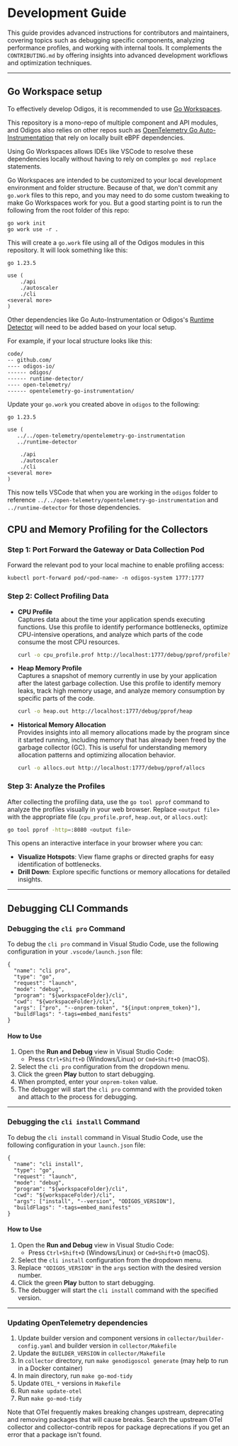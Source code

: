 # Development Guide

This guide provides advanced instructions for contributors and maintainers, covering topics such as debugging specific components, analyzing performance profiles, and working with internal tools. It complements the `CONTRIBUTING.md` by offering insights into advanced development workflows and optimization techniques.

---

## Go Workspace setup

To effectively develop Odigos, it is recommended to use [Go Workspaces](https://go.dev/blog/get-familiar-with-workspaces).

This repository is a mono-repo of multiple component and API modules, and Odigos also relies on other repos such as [OpenTelemetry Go Auto-Instrumentation](https://github.com/open-telemetry/opentelemetry-go-instrumentation)
that rely on locally built eBPF dependencies.

Using Go Workspaces allows IDEs like VSCode to resolve these dependencies locally without having to rely on complex `go mod replace` statements.

Go Workspaces are intended to be customized to your local development environment and folder structure. Because of that, we don't commit any `go.work` files to this repo,
and you may need to do some custom tweaking to make Go Workspaces work for you. But a good starting point is to run the following from the root folder of this repo:

```
go work init
go work use -r .
```

This will create a `go.work` file using all of the Odigos modules in this repository. It will look something like this:

```
go 1.23.5

use (
	./api
	./autoscaler
	./cli
<several more>
)
```

Other dependencies like Go Auto-Instrumentation or Odigos's [Runtime Detector](https://github.com/odigos-io/runtime-detector) will need to be added based on your local setup.

For example, if your local structure looks like this:

```
code/
-- github.com/
---- odigos-io/
------ odigos/
------ runtime-detector/
---- open-telemetry/
------ opentelemetry-go-instrumentation/
```

Update your `go.work` you created above in `odigos` to the following:

```
go 1.23.5

use (
   ../../open-telemetry/opentelemetry-go-instrumentation
   ../runtime-detector

	./api
	./autoscaler
	./cli
<several more>
)
```

This now tells VSCode that when you are working in the `odigos` folder to reference `../../open-telemetry/opentelemetry-go-instrumentation` and `../runtime-detector` for those dependencies.

## CPU and Memory Profiling for the Collectors

### Step 1: Port Forward the Gateway or Data Collection Pod
Forward the relevant pod to your local machine to enable profiling access:

```bash
kubectl port-forward pod/<pod-name> -n odigos-system 1777:1777
```
 
### Step 2: Collect Profiling Data

- **CPU Profile**  
   Captures data about the time your application spends executing functions. Use this profile to identify performance bottlenecks, optimize CPU-intensive operations, and analyze which parts of the code consume the most CPU resources.

   ```bash
   curl -o cpu_profile.prof http://localhost:1777/debug/pprof/profile?seconds=30
   ```
 
- **Heap Memory Profile**  
   Captures a snapshot of memory currently in use by your application after the latest garbage collection. Use this profile to identify memory leaks, track high memory usage, and analyze memory consumption by specific parts of the code.

   ```bash
   curl -o heap.out http://localhost:1777/debug/pprof/heap
   ```

- **Historical Memory Allocation**  
   Provides insights into all memory allocations made by the program since it started running, including memory that has already been freed by the garbage collector (GC). This is useful for understanding memory allocation patterns and optimizing allocation behavior.

   ```bash
   curl -o allocs.out http://localhost:1777/debug/pprof/allocs
   ```

### Step 3: Analyze the Profiles
After collecting the profiling data, use the `go tool pprof` command to analyze the profiles visually in your web browser. Replace `<output file>` with the appropriate file (`cpu_profile.prof`, `heap.out`, or `allocs.out`):

```bash
go tool pprof -http=:8080 <output file>
```

This opens an interactive interface in your browser where you can:
- **Visualize Hotspots**: View flame graphs or directed graphs for easy identification of bottlenecks.
- **Drill Down**: Explore specific functions or memory allocations for detailed insights.

---

## Debugging CLI Commands

### Debugging the `cli pro` Command

To debug the `cli pro` command in Visual Studio Code, use the following configuration in your `.vscode/launch.json` file:

```jsonc
{
  "name": "cli pro",
  "type": "go",
  "request": "launch",
  "mode": "debug",
  "program": "${workspaceFolder}/cli",
  "cwd": "${workspaceFolder}/cli",
  "args": ["pro", "--onprem-token", "${input:onprem_token}"],
  "buildFlags": "-tags=embed_manifests"
}
```

#### How to Use
1. Open the **Run and Debug** view in Visual Studio Code:
   - Press `Ctrl+Shift+D` (Windows/Linux) or `Cmd+Shift+D` (macOS).
2. Select the `cli pro` configuration from the dropdown menu.
3. Click the green **Play** button to start debugging.
4. When prompted, enter your `onprem-token` value.
5. The debugger will start the `cli pro` command with the provided token and attach to the process for debugging.

---

### Debugging the `cli install` Command

To debug the `cli install` command in Visual Studio Code, use the following configuration in your `launch.json` file:

```jsonc
{
  "name": "cli install",
  "type": "go",
  "request": "launch",
  "mode": "debug",
  "program": "${workspaceFolder}/cli",
  "cwd": "${workspaceFolder}/cli",
  "args": ["install", "--version", "ODIGOS_VERSION"],
  "buildFlags": "-tags=embed_manifests"
}
```

#### How to Use
1. Open the **Run and Debug** view in Visual Studio Code:
   - Press `Ctrl+Shift+D` (Windows/Linux) or `Cmd+Shift+D` (macOS).
2. Select the `cli install` configuration from the dropdown menu.
3. Replace `"ODIGOS_VERSION"` in the `args` section with the desired version number.
4. Click the green **Play** button to start debugging.
5. The debugger will start the `cli install` command with the specified version.

---

### Updating OpenTelemetry dependencies

1. Update builder version and component versions in `collector/builder-config.yaml` and builder version in `collector/Makefile`
2. Update the `BUILDER_VERSION` in `collector/Makefile`
3. In `collector` directory, run `make genodigoscol generate` (may help to run in a Docker container)
4. In main directory, run `make go-mod-tidy`
5. Update `OTEL_*` versions in `Makefile`
6. Run `make update-otel`
7. Run `make go-mod-tidy`

Note that OTel frequently makes breaking changes upstream, deprecating and removing packages that will cause breaks.
Search the upstream OTel collector and collector-contrib repos for package deprecations if you get an error that a package isn't found.
